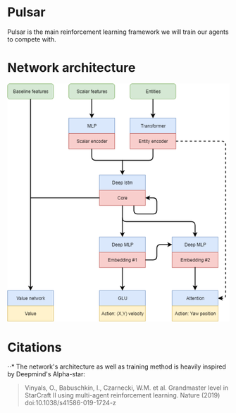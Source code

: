 # Pulsar
Pulsar is the main reinforcement learning framework we will train our agents to compete with.

# Network architecture
![Pulsar](https://github.com/HKU-ICRA/Pulsar/blob/master/architecture/pulsar_architecture.png)

# Citations

⋅⋅* The network's architecture as well as training method is heavily inspired by Deepmind's Alpha-star:
>Vinyals, O., Babuschkin, I., Czarnecki, W.M. et al. Grandmaster level in StarCraft II using multi-agent reinforcement learning. Nature
>(2019) doi:10.1038/s41586-019-1724-z

